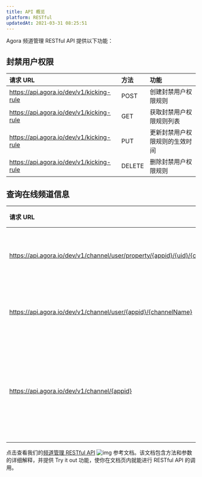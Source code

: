 ```yaml
---
title: API 概览
platform: RESTful
updatedAt: 2021-03-31 08:25:51
---
```


Agora 频道管理 RESTful API 提供以下功能：

## 封禁用户权限

| 请求 URL                                 | 方法   | 功能                           |
| :--------------------------------------- | :----- | :----------------------------- |
| https://api.agora.io/dev/v1/kicking-rule | POST   | 创建封禁用户权限规则           |
| https://api.agora.io/dev/v1/kicking-rule | GET    | 获取封禁用户权限规则列表       |
| https://api.agora.io/dev/v1/kicking-rule | PUT    | 更新封禁用户权限规则的生效时间 |
| https://api.agora.io/dev/v1/kicking-rule | DELETE | 删除封禁用户权限规则           |

## 查询在线频道信息

| 请求 URL                                                                      | 方法 | 功能                   |
| :---------------------------------------------------------------------------- | :--- | :--------------------- |
| https://api.agora.io/dev/v1/channel/user/property/{appid}/{uid}/{channelName} | GET  | 查询用户状态           |
| https://api.agora.io/dev/v1/channel/user/{appid}/{channelName}                | GET  | 获取用户列表           |
| https://api.agora.io/dev/v1/channel/{appid}                                   | GET  | 分页查询项目的频道列表 |

点击查看我们的[频道管理 RESTful API](https://docs.agora.io/cn/rtc/restfulapi) ![img](https://web-cdn.agora.io/docs-files/1583736328279) 参考文档。该文档包含方法和参数的详细解释，并提供 Try it out 功能，使你在文档页内就能进行 RESTful API 的调用。

